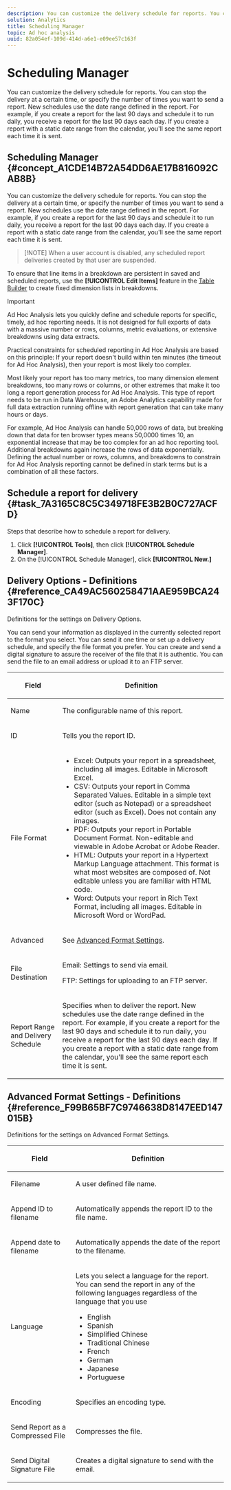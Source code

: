 ```yaml
---
description: You can customize the delivery schedule for reports. You can stop the delivery at a certain time, or specify the number of times you want to send a report. New schedules use the date range defined in the report. For example, if you create a report for the last 90 days and schedule it to run daily, you receive a report for the last 90 days each day. If you create a report with a static date range from the calendar, you'll see the same report each time it is sent.
solution: Analytics
title: Scheduling Manager
topic: Ad hoc analysis
uuid: 82a054ef-109d-414d-a6e1-e09ee57c163f
---
```


# Scheduling Manager

You can customize the delivery schedule for reports. You can stop the delivery at a certain time, or specify the number of times you want to send a report. New schedules use the date range defined in the report. For example, if you create a report for the last 90 days and schedule it to run daily, you receive a report for the last 90 days each day. If you create a report with a static date range from the calendar, you'll see the same report each time it is sent.

## Scheduling Manager {#concept_A1CDE14B72A54DD6AE17B816092CAB8B}

You can customize the delivery schedule for reports. You can stop the delivery at a certain time, or specify the number of times you want to send a report. New schedules use the date range defined in the report. For example, if you create a report for the last 90 days and schedule it to run daily, you receive a report for the last 90 days each day. If you create a report with a static date range from the calendar, you'll see the same report each time it is sent.

> [!NOTE] When a user account is disabled, any scheduled report deliveries created by that user are suspended.

To ensure that line items in a breakdown are persistent in saved and scheduled reports, use the **[!UICONTROL Edit Items]** feature in the [Table Builder](/help/analyze/ad-hoc-analysis/c-tablebuilder.md) to create fixed dimension lists in breakdowns.

>[!IMPORTANT]
>
>Ad Hoc Analysis lets you quickly define and schedule reports for specific, timely, ad hoc reporting needs. It is not designed for full exports of data with a massive number or rows, columns, metric evaluations, or extensive breakdowns using data extracts.
>
>Practical constraints for scheduled reporting in Ad Hoc Analysis are based on this principle: If your report doesn't build within ten minutes (the timeout for Ad Hoc Analysis), then your report is most likely too complex.
>
>Most likely your report has too many metrics, too many dimension element breakdowns, too many rows or columns, or other extremes that make it too long a report generation process for Ad Hoc Analysis. This type of report needs to be run in Data Warehouse, an Adobe Analytics capability made for full data extraction running offline with report generation that can take many hours or days.
>
>For example, Ad Hoc Analysis can handle 50,000 rows of data, but breaking down that data for ten browser types means 50,0000 times 10, an exponential increase that may be too complex for an ad hoc reporting tool. Additional breakdowns again increase the rows of data exponentially. Defining the actual number or rows, columns, and breakdowns to constrain for Ad Hoc Analysis reporting cannot be defined in stark terms but is a combination of all these factors.

## Schedule a report for delivery {#task_7A3165C8C5C349718FE3B2B0C727ACFD}

Steps that describe how to schedule a report for delivery.

<!-- 

t_schedule_delivery.xml

 -->

1. Click **[!UICONTROL Tools]**, then click **[!UICONTROL Schedule Manager]**.
1. On the [!UICONTROL Schedule Manager], click **[!UICONTROL New.]**

## Delivery Options - Definitions {#reference_CA49AC560258471AAE959BCA243F170C}

Definitions for the settings on Delivery Options.

<!-- 

r_delivery_options.xml

 -->

You can send your information as displayed in the currently selected report to the format you select. You can send it one time or set up a delivery schedule, and specify the file format you prefer. You can create and send a digital signature to assure the receiver of the file that it is authentic. You can send the file to an email address or upload it to an FTP server.

<table id="table_C18A0F1C9E214EB585A29801BA2400F8"> 
 <thead> 
  <tr> 
   <th colname="col1" class="entry"> <p>Field </p> </th> 
   <th colname="col2" class="entry"> <p>Definition </p> </th> 
  </tr> 
 </thead>
 <tbody> 
  <tr> 
   <td colname="col1"> <p>Name </p> </td> 
   <td colname="col2"> <p> The configurable name of this report. </p> </td> 
  </tr> 
  <tr> 
   <td colname="col1"> <p>ID </p> </td> 
   <td colname="col2"> <p>Tells you the report ID. </p> </td> 
  </tr> 
  <tr> 
   <td colname="col1"> <p> File Format </p> </td> 
   <td colname="col2"> 
    <ul id="ul_711C2D9B216C48359F7B42521D927872"> 
     <li id="li_36E8DEFDA1B84890A4204A6DFF4E0267">Excel: Outputs your report in a spreadsheet, including all images. Editable in Microsoft Excel. </li> 
     <li id="li_C918FA3AE8194BD2B59E554DAC7CBBE2">CSV: Outputs your report in Comma Separated Values. Editable in a simple text editor (such as Notepad) or a spreadsheet editor (such as Excel). Does not contain any images. </li> 
     <li id="li_B7C8C098C5264B349C21077A0DEFE059">PDF: Outputs your report in Portable Document Format. Non-editable and viewable in Adobe Acrobat or Adobe Reader. </li> 
     <li id="li_B1183DB25DE34B689FBD0E5B44691F49">HTML: Outputs your report in a Hypertext Markup Language attachment. This format is what most websites are composed of. Not editable unless you are familiar with HTML code. </li> 
     <li id="li_5ED5F1862AB1490A9FF5695FF9F52C5E">Word: Outputs your report in Rich Text Format, including all images. Editable in Microsoft Word or WordPad. </li> 
    </ul> </td> 
  </tr> 
  <tr> 
   <td colname="col1"> <p> Advanced </p> </td> 
   <td colname="col2"> <p> See <a href="/help/analyze/ad-hoc-analysis/c-schedule.md"   > Advanced Format Settings</a>. </p> </td> 
  </tr> 
  <tr> 
   <td colname="col1"> <p>File Destination </p> </td> 
   <td colname="col2"> <p>Email: Settings to send via email. </p> <p>FTP: Settings for uploading to an FTP server. </p> </td> 
  </tr> 
  <tr> 
   <td colname="col1"> <p>Report Range and Delivery Schedule </p> </td> 
   <td colname="col2"> <p>Specifies when to deliver the report. New schedules use the date range defined in the report. For example, if you create a report for the last 90 days and schedule it to run daily, you receive a report for the last 90 days each day. If you create a report with a static date range from the calendar, you'll see the same report each time it is sent. </p> </td> 
  </tr> 
 </tbody> 
</table>

## Advanced Format Settings - Definitions {#reference_F99B65BF7C9746638D8147EED147015B}

Definitions for the settings on Advanced Format Settings.

<!-- 

r_advanced_format_settings_dsc.xml

 -->

<table id="table_CD0888E8390745F4B83DF6AC69CB0854"> 
 <thead> 
  <tr> 
   <th colname="col1" class="entry"> <p>Field </p> </th> 
   <th colname="col2" class="entry"> <p>Definition </p> </th> 
  </tr> 
 </thead>
 <tbody> 
  <tr> 
   <td colname="col1"> <p>Filename </p> </td> 
   <td colname="col2"> <p>A user defined file name. </p> </td> 
  </tr> 
  <tr> 
   <td colname="col1"> <p>Append ID to filename </p> </td> 
   <td colname="col2"> <p>Automatically appends the report ID to the file name. </p> </td> 
  </tr> 
  <tr> 
   <td colname="col1"> <p> Append date to filename </p> </td> 
   <td colname="col2"> <p> Automatically appends the date of the report to the filename. </p> </td> 
  </tr> 
  <tr> 
   <td colname="col1"> <p>Language </p> </td> 
   <td colname="col2"> <p> Lets you select a language for the report. You can send the report in any of the following languages regardless of the language that you use </p> 
    <ul id="ul_BD3D331B0D6146F79A6D254136E43920"> 
     <li id="li_0EE6A371B1BB4627BD3F64BD0EF07E44">English </li> 
     <li id="li_5EF76261928543FDB36D99E4C89DE994">Spanish </li> 
     <li id="li_FABF47E8CD64486BA1567E02460422C5">Simplified Chinese </li> 
     <li id="li_8A6BC2DE92DB47DA9397B8931D8DCC6E">Traditional Chinese </li> 
     <li id="li_EDA24D700BE040E8B839B82E31DABC28">French </li> 
     <li id="li_A8D41DCCC91542BB8D0A522EC99575E8">German </li> 
     <li id="li_E9F73C93C94A46B78BCE85A7261CEDD4">Japanese </li> 
     <li id="li_699B97050AA54D818659C191F4594E4E">Portuguese </li> 
    </ul> </td> 
  </tr> 
  <tr> 
   <td colname="col1"> <p>Encoding </p> </td> 
   <td colname="col2"> <p>Specifies an encoding type. </p> </td> 
  </tr> 
  <tr> 
   <td colname="col1"> <p> Send Report as a Compressed File </p> </td> 
   <td colname="col2"> <p> Compresses the file. </p> </td> 
  </tr> 
  <tr> 
   <td colname="col1"> <p>Send Digital Signature File </p> </td> 
   <td colname="col2"> <p>Creates a digital signature to send with the email. </p> </td> 
  </tr> 
 </tbody> 
</table>

